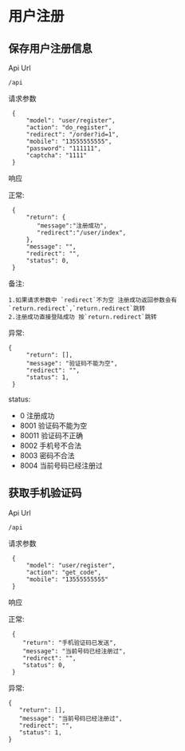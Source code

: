 用户注册
======

保存用户注册信息
------
Api Url


    /api

请求参数


     {
         "model": "user/register",
         "action": "do_register",
         "redirect": "/order?id=1",
         "mobile": "13555555555",
         "password": "111111",
         "captcha": "1111"
     }

响应


正常:

     {
         "return": {
            "message":"注册成功",
            "redirect":"/user/index",
         },
         "message": "",
         "redirect": "",
         "status": 0,
     }
     
备注:

    1.如果请求参数中 `redirect`不为空 注册成功返回参数会有`return.redirect`,`return.redirect`跳转
    2.注册成功直接登陆成功 按`return.redirect`跳转
     
异常:

    {
         "return": [],
         "message": "验证码不能为空",
         "redirect": "",
         "status": 1,
     }
     
status:

- 0      注册成功
- 8001   验证码不能为空
- 80011  验证码不正确
- 8002   手机号不合法
- 8003   密码不合法
- 8004   当前号码已经注册过


获取手机验证码
------
Api Url


    /api

请求参数


     {
         "model": "user/register",
         "action": "get_code",
         "mobile": "13555555555"
     }

响应


正常:

     {
        "return": "手机验证码已发送",
        "message": "当前号码已经注册过",
        "redirect": "",
        "status": 0,
     }


异常:

    {
       "return": [],
       "message": "当前号码已经注册过",
       "redirect": "",
       "status": 1,
    }